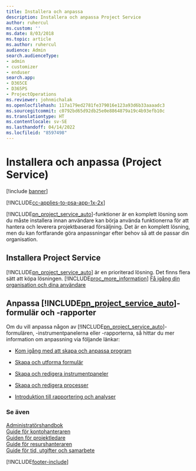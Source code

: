 ```yaml
---
title: Installera och anpassa
description: Installera och anpassa Project Service
author: ruhercul
ms.custom: ''
ms.date: 8/03/2018
ms.topic: article
ms.author: ruhercul
audience: Admin
search.audienceType:
- admin
- customizer
- enduser
search.app:
- D365CE
- D365PS
- ProjectOperations
ms.reviewer: johnmichalak
ms.openlocfilehash: 117a179ed2781fe379016e123a93d6b33aaaadc3
ms.sourcegitcommit: c0792bd65d92db25e0e8864879a19c4b93efb10c
ms.translationtype: HT
ms.contentlocale: sv-SE
ms.lasthandoff: 04/14/2022
ms.locfileid: "8597498"
---
```

# <a name="install-and-customize-project-service"></a>Installera och anpassa (Project Service)

[!include [banner](../includes/psa-now-project-operations.md)]

[!INCLUDE[cc-applies-to-psa-app-1x-2x](../includes/cc-applies-to-psa-app-1x-2x.md)]

[!INCLUDE[pn_project_service_auto](../includes/pn-project-service-auto.md)]-funktioner är en komplett lösning som du måste installera innan användare kan börja använda funktionerna för att hantera och leverera projektbaserad försäljning. Det är en komplett lösning, men du kan fortfarande göra anpassningar efter behov så att de passar din organisation.  
<!-- TODO: I expect to find the information on how to get and install this here. Please find that and add it here. Same for Project Service.--> 
  
## <a name="install-project-service"></a>Installera Project Service  
 [!INCLUDE[pn_project_service_auto](../includes/pn-project-service-auto.md)] är en prioriterad lösning. Det finns flera sätt att köpa lösningen. [!INCLUDE[proc_more_information](../includes/proc-more-information.md)] [Få igång din organisation och dina användare](/dynamics365/customerengagement/on-premises/admin/onboard-your-organization-and-users-to-dynamics-365-online)  
  
## <a name="customize-pn_project_service_auto-forms-and-reports"></a>Anpassa [!INCLUDE[pn_project_service_auto](../includes/pn-project-service-auto.md)]-formulär och -rapporter  
 Om du vill anpassa någon av [!INCLUDE[pn_project_service_auto](../includes/pn-project-service-auto.md)]-formulären, -instrumentpanelerna eller -rapporterna, så hittar du mer information om anpassning via följande länkar:  
  
- [Kom igång med att skapa och anpassa program](/dynamics365/customerengagement/on-premises/customize/getting-started-customization)  
  
- [Skapa och utforma formulär](/dynamics365/customerengagement/on-premises/customize/create-design-forms)  
  
- [Skapa och redigera instrumentpaneler](/dynamics365/customerengagement/on-premises/customize/create-edit-dashboards)  
  
- [Skapa och redigera processer](/dynamics365/customerengagement/on-premises/customize/guide-staff-through-common-tasks-processes)  
  
- [Introduktion till rapportering och analyser](/dynamics365/customerengagement/on-premises/analytics/reporting-analytics-with-dynamics-365)  
  
### <a name="see-also"></a>Se även  
 [Administratörshandbok](../psa/admin-guide.md)   
 [Guide för kontohanteraren](../psa/account-manager-guide.md)   
 [Guiden för projektledare](../psa/project-manager-guide.md)   
 [Guide för resurshanteraren](../psa/resource-manager-guide.md)   
 [Guide för tid, utgifter och samarbete](../psa/time-expense-collaboration-guide.md)


[!INCLUDE[footer-include](../includes/footer-banner.md)]
